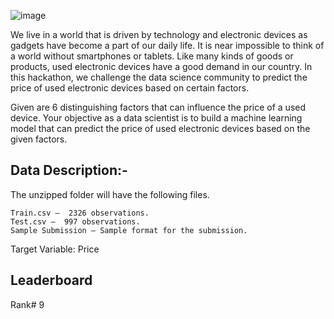 ![image](https://user-images.githubusercontent.com/37707687/84231663-3f68a000-ab0c-11ea-9ce0-31c8cf4c7b9a.png)

We live in a world that is driven by technology and electronic devices as gadgets have become a part of our daily life. It is near impossible to think of a world without smartphones or tablets. Like many kinds of goods or products, used electronic devices have a good demand in our country. In this hackathon, we challenge the data science community to predict the price of used electronic devices based on certain factors.

Given are 6 distinguishing factors that can influence the price of a used device. Your objective as a data scientist is to build a machine learning model that can predict the price of used electronic devices based on the given factors.

## Data Description:-
The unzipped folder will have the following files.

    Train.csv –  2326 observations.
    Test.csv –  997 observations.
    Sample Submission – Sample format for the submission.
Target Variable: Price

## Leaderboard
Rank# 9

